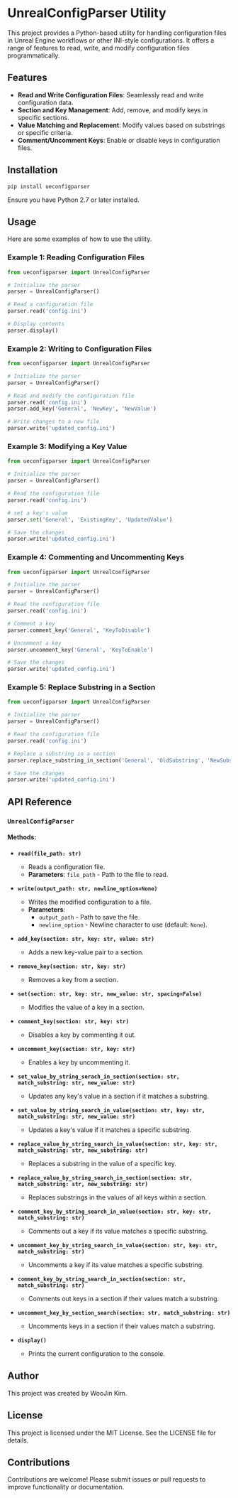 # UnrealConfigParser Utility

This project provides a Python-based utility for handling configuration files in Unreal Engine workflows or other INI-style configurations. It offers a range of features to read, write, and modify configuration files programmatically.

## Features

- **Read and Write Configuration Files**: Seamlessly read and write configuration data.
- **Section and Key Management**: Add, remove, and modify keys in specific sections.
- **Value Matching and Replacement**: Modify values based on substrings or specific criteria.
- **Comment/Uncomment Keys**: Enable or disable keys in configuration files.

## Installation

<code>pip install ueconfigparser</code>

Ensure you have Python 2.7 or later installed.

## Usage

Here are some examples of how to use the utility.

### Example 1: Reading Configuration Files

```python
from ueconfigparser import UnrealConfigParser

# Initialize the parser
parser = UnrealConfigParser()

# Read a configuration file
parser.read('config.ini')

# Display contents
parser.display()
```

### Example 2: Writing to Configuration Files

```python
from ueconfigparser import UnrealConfigParser

# Initialize the parser
parser = UnrealConfigParser()

# Read and modify the configuration file
parser.read('config.ini')
parser.add_key('General', 'NewKey', 'NewValue')

# Write changes to a new file
parser.write('updated_config.ini')
```

### Example 3: Modifying a Key Value

```python
from ueconfigparser import UnrealConfigParser

# Initialize the parser
parser = UnrealConfigParser()

# Read the configuration file
parser.read('config.ini')

# set a key's value
parser.set('General', 'ExistingKey', 'UpdatedValue')

# Save the changes
parser.write('updated_config.ini')
```

### Example 4: Commenting and Uncommenting Keys

```python
from ueconfigparser import UnrealConfigParser

# Initialize the parser
parser = UnrealConfigParser()

# Read the configuration file
parser.read('config.ini')

# Comment a key
parser.comment_key('General', 'KeyToDisable')

# Uncomment a key
parser.uncomment_key('General', 'KeyToEnable')

# Save the changes
parser.write('updated_config.ini')
```

### Example 5: Replace Substring in a Section

```python
from ueconfigparser import UnrealConfigParser

# Initialize the parser
parser = UnrealConfigParser()

# Read the configuration file
parser.read('config.ini')

# Replace a substring in a section
parser.replace_substring_in_section('General', 'OldSubstring', 'NewSubstring')

# Save the changes
parser.write('updated_config.ini')
```

## API Reference

### `UnrealConfigParser`

#### Methods:

- **`read(file_path: str)`**
  - Reads a configuration file.
  - **Parameters**: `file_path` - Path to the file to read.

- **`write(output_path: str, newline_option=None)`**
  - Writes the modified configuration to a file.
  - **Parameters**:
    - `output_path` - Path to save the file.
    - `newline_option` - Newline character to use (default: `None`).

- **`add_key(section: str, key: str, value: str)`**
  - Adds a new key-value pair to a section.

- **`remove_key(section: str, key: str)`**
  - Removes a key from a section.

- **`set(section: str, key: str, new_value: str, spacing=False)`**
  - Modifies the value of a key in a section.

- **`comment_key(section: str, key: str)`**
  - Disables a key by commenting it out.

- **`uncomment_key(section: str, key: str)`**
  - Enables a key by uncommenting it.

- **`set_value_by_string_serach_in_section(section: str, match_substring: str, new_value: str)`**
  - Updates any key's value in a section if it matches a substring.

- **`set_value_by_string_search_in_value(section: str, key: str, match_substring: str, new_value: str)`**
  - Updates a key's value if it matches a specific substring.

- **`replace_value_by_string_search_in_value(section: str, key: str, match_substring: str, new_substring: str)`**
  - Replaces a substring in the value of a specific key.

- **`replace_value_by_string_search_in_section(section: str, match_substring: str, new_substring: str)`**
  - Replaces substrings in the values of all keys within a section.

- **`comment_key_by_string_search_in_value(section: str, key: str, match_substring: str)`**
  - Comments out a key if its value matches a specific substring.

- **`uncomment_key_by_string_search_in_value(section: str, key: str, match_substring: str)`**
  - Uncomments a key if its value matches a specific substring.

- **`comment_key_by_string_search_in_section(section: str, match_substring: str)`**
  - Comments out keys in a section if their values match a substring.

- **`uncomment_key_by_section_search(section: str, match_substring: str)`**
  - Uncomments keys in a section if their values match a substring.

- **`display()`**
  - Prints the current configuration to the console.

## Author

This project was created by WooJin Kim.

## License

This project is licensed under the MIT License. See the LICENSE file for details.

## Contributions

Contributions are welcome! Please submit issues or pull requests to improve functionality or documentation.
